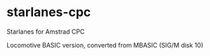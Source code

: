 # starlanes-cpc
Starlanes for Amstrad CPC

Locomotive BASIC version, converted from MBASIC (SIG/M disk 10)
